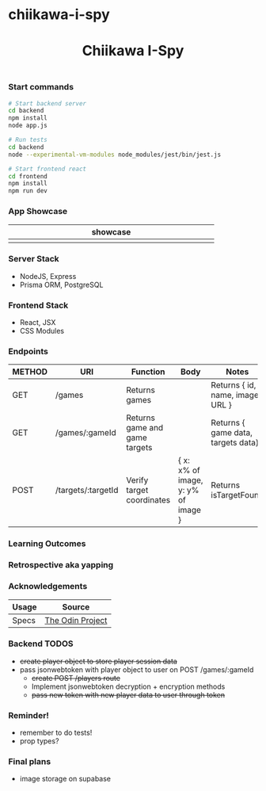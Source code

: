# chiikawa-i-spy

<h1 align="center">Chiikawa I-Spy</h1>
<h3 align="center"></h3>
<p align="center">
    <img align="center" width="500px" >
</p>

### Start commands

```bash
# Start backend server
cd backend
npm install
node app.js

# Run tests
cd backend
node --experimental-vm-modules node_modules/jest/bin/jest.js
```

```bash
# Start frontend react
cd frontend
npm install
npm run dev
```

### App Showcase

| showcase            |
| ------------------- |
| <img width="400px"> |

### Server Stack

-   NodeJS, Express
-   Prisma ORM, PostgreSQL

### Frontend Stack

-   React, JSX
-   CSS Modules

### Endpoints

| METHOD | URI                | Function                      | Body                               | Notes                              |
| ------ | ------------------ | ----------------------------- | ---------------------------------- | ---------------------------------- |
| GET    | /games             | Returns games                 |                                    | Returns { id, name, image URL }    |
| GET    | /games/:gameId     | Returns game and game targets |                                    | Returns { game data, targets data} |
| POST   | /targets/:targetId | Verify target coordinates     | { x: x% of image, y: y% of image } | Returns isTargetFound              |

### Learning Outcomes

### Retrospective aka yapping

### Acknowledgements

| Usage | Source                                                                                              |
| ----- | --------------------------------------------------------------------------------------------------- |
| Specs | [The Odin Project](https://www.theodinproject.com/lessons/nodejs-where-s-waldo-a-photo-tagging-app) |

### Backend TODOS

-   ~~create player object to store player session data~~
-   pass jsonwebtoken with player object to user on POST /games/:gameId
    -   ~~create POST /players route~~
    -   Implement jsonwebtoken decryption + encryption methods
    -   ~~pass new token with new player data to user through token~~

### Reminder!

-   remember to do tests!
-   prop types?

### Final plans

-   image storage on supabase
